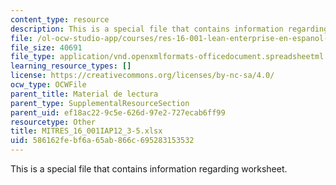 ```yaml
---
content_type: resource
description: This is a special file that contains information regarding worksheet.
file: /ol-ocw-studio-app/courses/res-16-001-lean-enterprise-en-espanol-january-iap-2012/586162febf6a65ab866c695283153532_MITRES_16_001IAP12_3-5.xlsx
file_size: 40691
file_type: application/vnd.openxmlformats-officedocument.spreadsheetml.sheet
learning_resource_types: []
license: https://creativecommons.org/licenses/by-nc-sa/4.0/
ocw_type: OCWFile
parent_title: Material de lectura
parent_type: SupplementalResourceSection
parent_uid: ef18ac22-9c5e-626d-97e2-727ecab6ff99
resourcetype: Other
title: MITRES_16_001IAP12_3-5.xlsx
uid: 586162fe-bf6a-65ab-866c-695283153532
---
```

This is a special file that contains information regarding worksheet.